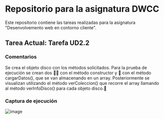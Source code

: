 # Repositorio para la asignatura DWCC

Este repositorio contiene las tareas realizadas para la asignatura "Desenvolvemento web en contorno cliente".


## Tarea Actual: Tarefa UD2.2

### Comentarios

Se crea el objeto disco con los métodos solicitados. Para la prueba de ejecución se crean dos 📀📀 con el método constructor y 📀 con el método cargarDatos(), que se van almacenando en un array. Posteriormente se visualizan utilizando el método verColeccion() que recorre el array llamando al método verInfoDisco() para cada objeto disco.🤘

### Captura de ejecución

![image](https://github.com/PabloTabernero/dwcc/assets/146489846/c80d3cf1-d239-4504-a052-3337cc7f6e43)
